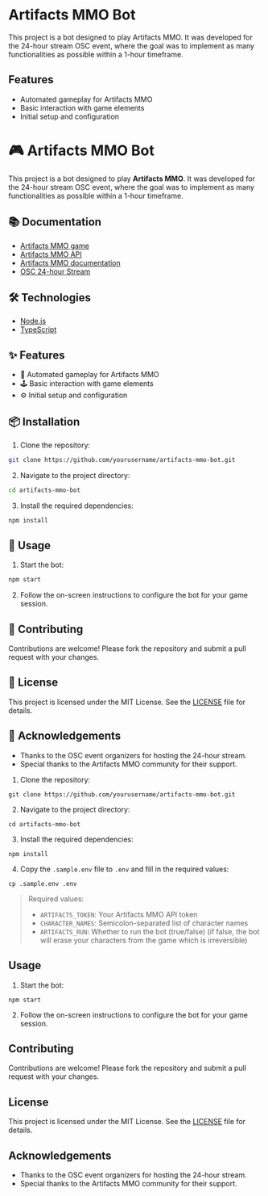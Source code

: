 # Artifacts MMO Bot

This project is a bot designed to play Artifacts MMO. It was developed for the 24-hour stream OSC event, where the goal was to implement as many functionalities as possible within a 1-hour timeframe.

## Features

- Automated gameplay for Artifacts MMO
- Basic interaction with game elements
- Initial setup and configuration

# 🎮 Artifacts MMO Bot

This project is a bot designed to play **Artifacts MMO**. It was developed for the 24-hour stream OSC event, where the goal was to implement as many functionalities as possible within a 1-hour timeframe.

## 📚 Documentation

- [Artifacts MMO game](https://artifactsmmo.com/)
- [Artifacts MMO API](https://api.artifactsmmo.com)
- [Artifacts MMO documentation](https://docs.artifactsmmo.com)
- [OSC 24-hour Stream](https://www.twitch.tv/opensourcechurch)

## 🛠️ Technologies

- [Node.js](https://nodejs.org)
- [TypeScript](https://www.typescriptlang.org)

## ✨ Features

- 🤖 Automated gameplay for Artifacts MMO
- 🕹️ Basic interaction with game elements
- ⚙️ Initial setup and configuration

## 📦 Installation

1. Clone the repository:

```bash
git clone https://github.com/yourusername/artifacts-mmo-bot.git
```

2. Navigate to the project directory:

```bash
cd artifacts-mmo-bot
```

3. Install the required dependencies:

```bash
npm install
```

## 🚀 Usage

1. Start the bot:

```bash
npm start
```

2. Follow the on-screen instructions to configure the bot for your game session.

## 🤝 Contributing

Contributions are welcome! Please fork the repository and submit a pull request with your changes.

## 📜 License

This project is licensed under the MIT License. See the [LICENSE](LICENSE) file for details.

## 🙏 Acknowledgements

- Thanks to the OSC event organizers for hosting the 24-hour stream.
- Special thanks to the Artifacts MMO community for their support.

1. Clone the repository:

```
git clone https://github.com/yourusername/artifacts-mmo-bot.git
```

2. Navigate to the project directory:

```
cd artifacts-mmo-bot
```

3. Install the required dependencies:

```
npm install
```

4. Copy the `.sample.env` file to `.env` and fill in the required values:

```
cp .sample.env .env
```

<!-- ARTIFACTS_TOKEN=TOKEN
CHARACTER_NAMES=NAMES
ARTIFACTS_RUN=true -->

> Required values:
>
> - `ARTIFACTS_TOKEN`: Your Artifacts MMO API token
> - `CHARACTER_NAMES`: Semicolon-separated list of character names
> - `ARTIFACTS_RUN`: Whether to run the bot (true/false) (if false, the bot will erase your characters from the game which is irreversible)

## Usage

1. Start the bot:

```
npm start
```

2. Follow the on-screen instructions to configure the bot for your game session.

## Contributing

Contributions are welcome! Please fork the repository and submit a pull request with your changes.

## License

This project is licensed under the MIT License. See the [LICENSE](LICENSE) file for details.

## Acknowledgements

- Thanks to the OSC event organizers for hosting the 24-hour stream.
- Special thanks to the Artifacts MMO community for their support.
